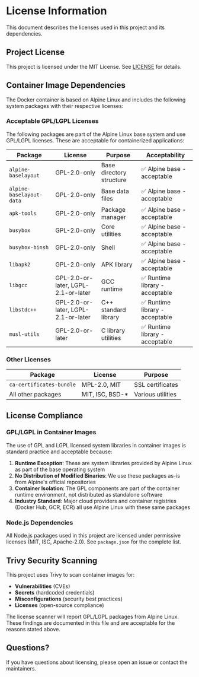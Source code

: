 # License Information

This document describes the licenses used in this project and its dependencies.

## Project License

This project is licensed under the MIT License. See [LICENSE](./LICENSE) for details.

## Container Image Dependencies

The Docker container is based on Alpine Linux and includes the following system packages with their respective licenses:

### Acceptable GPL/LGPL Licenses

The following packages are part of the Alpine Linux base system and use GPL/LGPL licenses. These are acceptable for containerized applications:

| Package                  | License                             | Purpose                  | Acceptability                   |
| ------------------------ | ----------------------------------- | ------------------------ | ------------------------------- |
| `alpine-baselayout`      | GPL-2.0-only                        | Base directory structure | ✅ Alpine base - acceptable     |
| `alpine-baselayout-data` | GPL-2.0-only                        | Base data files          | ✅ Alpine base - acceptable     |
| `apk-tools`              | GPL-2.0-only                        | Package manager          | ✅ Alpine base - acceptable     |
| `busybox`                | GPL-2.0-only                        | Core utilities           | ✅ Alpine base - acceptable     |
| `busybox-binsh`          | GPL-2.0-only                        | Shell                    | ✅ Alpine base - acceptable     |
| `libapk2`                | GPL-2.0-only                        | APK library              | ✅ Alpine base - acceptable     |
| `libgcc`                 | GPL-2.0-or-later, LGPL-2.1-or-later | GCC runtime              | ✅ Runtime library - acceptable |
| `libstdc++`              | GPL-2.0-or-later, LGPL-2.1-or-later | C++ standard library     | ✅ Runtime library - acceptable |
| `musl-utils`             | GPL-2.0-or-later                    | C library utilities      | ✅ Runtime library - acceptable |

### Other Licenses

| Package                  | License          | Purpose           |
| ------------------------ | ---------------- | ----------------- |
| `ca-certificates-bundle` | MPL-2.0, MIT     | SSL certificates  |
| All other packages       | MIT, ISC, BSD-\* | Various utilities |

## License Compliance

### GPL/LGPL in Container Images

The use of GPL and LGPL licensed system libraries in container images is standard practice and acceptable because:

1. **Runtime Exception**: These are system libraries provided by Alpine Linux as part of the base operating system
2. **No Distribution of Modified Binaries**: We use these packages as-is from Alpine's official repositories
3. **Container Isolation**: The GPL components are part of the container runtime environment, not distributed as standalone software
4. **Industry Standard**: Major cloud providers and container registries (Docker Hub, GCR, ECR) all use Alpine Linux with these same packages

### Node.js Dependencies

All Node.js packages used in this project are licensed under permissive licenses (MIT, ISC, Apache-2.0). See `package.json` for the complete list.

## Trivy Security Scanning

This project uses Trivy to scan container images for:

- **Vulnerabilities** (CVEs)
- **Secrets** (hardcoded credentials)
- **Misconfigurations** (security best practices)
- **Licenses** (open-source compliance)

The license scanner will report GPL/LGPL packages from Alpine Linux. These findings are documented in this file and are acceptable for the reasons stated above.

## Questions?

If you have questions about licensing, please open an issue or contact the maintainers.

